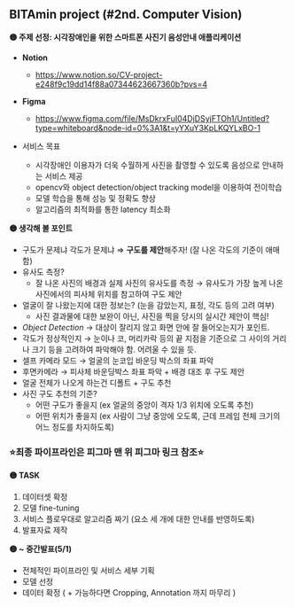 ## BITAmin project (#2nd. Computer Vision)

**🟡 주제 선정: 시각장애인을 위한 스마트폰 사진기 음성안내 애플리케이션**

  - **Notion**
    - https://www.notion.so/CV-project-e248f9c19dd14f88a07344623667360b?pvs=4
      
  - **Figma**
    - https://www.figma.com/file/MsDkrxFuI04DjDSyjFTOh1/Untitled?type=whiteboard&node-id=0%3A1&t=yYXuY3KpLKQYLxBO-1

- 서비스 목표
    - 시각장애인 이용자가 더욱 수월하게 사진을 촬영할 수 있도록 음성으로 안내하는 서비스 제공
    - opencv와 object detection/object tracking model을 이용하여 전이학습
    - 모델 학습을 통해 성능 및 정확도 향상
    - 알고리즘의 최적화를 통한 latency 최소화


**🟡 생각해 볼 포인트**
- 구도가 문제냐 각도가 문제냐  ⇒  **구도를 제안**해주자! (잘 나온 각도의 기준이 애매함)
- 유사도 측정?
    - 잘 나온 사진의 배경과 실제 사진의 유사도를 측정 → 유사도가 가장 높게 나온 사진에서의 피사체 위치를 참고하여 구도 제안
- 얼굴이 잘 나왔는지에 대한 정보는? (눈을 감았는지, 표정, 각도 등의 고려 여부)
    - 사진 결과물에 대한 보완이 아닌, 사진을 찍을 당시의 실시간 제안이 핵심!
- *Object Detection* → 대상이 잘리지 않고 화면 안에 잘 들어오는지가 포인트.
- 각도가 정상적인지 → 눈이나 코, 머리카락 등의 끝 지점을 기준으로 그 사이의 거리나 크기 등을 고려하여 파악해야 함. 어려울 수 있을 듯.
- 셀프 카메라 모드 → 얼굴의 눈코입 바운딩 박스의 좌표 파악
- 후면카메라 → 피사체 바운딩박스 좌표 파악 + 배경 대조 후 구도 제안
- 얼굴 전체가 나오게 하는건 디폴트 + 구도 추천
- 사진 구도 추천의 기준?
    - 어떤 구도가 좋을지 (ex 얼굴의 중앙이 격자 1/3 위치에 오도록 추천)
    - 어떤 위치가 좋을지 (ex 사람이 그냥 중앙에 오도록, 근데 프레임 전체 크기의 어느 정도를 차지하도록)
  
### ⭐️최종 파이프라인은 피그마 맨 위 피그마 링크 참조⭐️



**🟡 TASK**
1) 데이터셋 확정
2) 모델 fine-tuning
3) 서비스 플로우대로 알고리즘 짜기 (요소 세 개에 대한 안내를 반영하도록)
4) 발표자료 제작


**🟡 ~ 중간발표(5/1)**
- 전체적인 파이프라인 및 서비스 세부 기획
- 모델 선정
- 데이터 확정 ( + 가능하다면 Cropping, Annotation 까지 마무리 )
